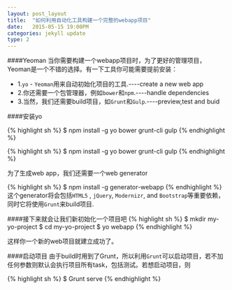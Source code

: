```yaml
---
layout: post_layout
title:  "如何利用自动化工具构建一个完整的webapp项目"
date:   2015-05-15 19:00PM
categories: jekyll update
type: 2
---
```

####Yeoman
当你需要构建一个webapp项目时，为了更好的管理项目，Yeoman是一个不错的选择。有一下工具你可能需要提前安装：

+ 1.`yo` - `Yeoman`用来自动初始化项目的工具.----create a new web app
+ 2.你还需要一个包管理器，例如`bower`和`npm`.----handle dependencies 
+ 3.当然，我们还需要build项目，如`Grunt`和`Gulp`.----preview,test and buid

####安装yo

{% highlight sh %}
$ npm install -g yo bower grunt-cli gulp
{% endhighlight %}


{% highlight sh %}
$ npm install -g yo bower grunt-cli gulp
{% endhighlight %}

为了生成web app，我们还需要一个web generator

{% highlight sh %}
$ npm install -g generator-webapp
{% endhighlight %}
这个generator将会包括`HTML5` , `jQuery`, `Modernizr`, and `Bootstrap`等重要依赖，同时它将使用`Grunt`来build项目. 

####接下来就会让我们新初始化一个项目吧
{% highlight sh %}
$ mkdir my-yo-project
$ cd my-yo-project
$ yo webapp
{% endhighlight %}

这样你一个新的web项目就建立成功了。

####启动项目
由于build时用到了Grunt，所以利用`Grunt`可以启动项目，若不加任何参数则默认会执行项目所有task，包括测试。若想启动项目，则

{% highlight sh %}
$ Grunt serve
{% endhighlight %}



